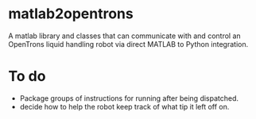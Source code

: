 # matlab2opentrons

A matlab library and classes that can communicate with and control an OpenTrons liquid handling robot via direct MATLAB to Python integration.
# To do #

* Package groups of instructions for running after being dispatched.
* decide how to help the robot keep track of what tip it left off on. 

